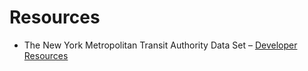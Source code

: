 # Resources

* The New York Metropolitan Transit Authority Data Set –
  [Developer Resources](http://www.mta.info/developers/)
